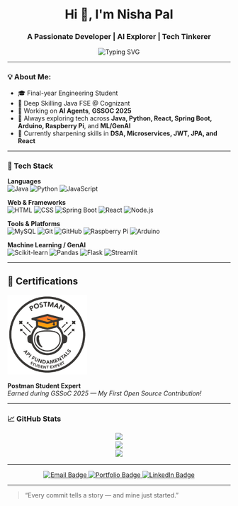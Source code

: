 <h1 align="center">Hi 👋, I'm Nisha Pal</h1>
<h3 align="center">A Passionate Developer | AI Explorer | Tech Tinkerer</h3>

<p align="center">
  <img src="https://readme-typing-svg.herokuapp.com?font=Fira+Code&weight=600&size=22&pause=1000&color=00BFFF&center=true&width=435&lines=Full-Stack+Java+Developer;GenAI+and+ML+Enthusiast;DIY+Electronics+%7C+Raspberry+Pi+%7C+Robotics;Project+Junkie+%7C+Hackathon;Always+learning%2C+always+building!" alt="Typing SVG" />
</p>

---

### 💡 About Me:
- 🎓 Final-year Engineering Student  
- 💼 Deep Skilling Java FSE @ Cognizant  
- 🧠 Working on **AI Agents**, **GSSOC 2025** 
- 🚀 Always exploring tech across **Java, Python, React, Spring Boot, Arduino, Raspberry Pi**, and **ML/GenAI**  
- 🔗 Currently sharpening skills in **DSA, Microservices, JWT, JPA, and React**

---

### 🚀 Tech Stack

**Languages**  
![Java](https://img.shields.io/badge/Java-ED8B00?style=flat&logo=java&logoColor=white)
![Python](https://img.shields.io/badge/Python-3776AB?style=flat&logo=python&logoColor=white)
![JavaScript](https://img.shields.io/badge/JavaScript-F7DF1E?style=flat&logo=javascript&logoColor=black)

**Web & Frameworks**  
![HTML](https://img.shields.io/badge/HTML5-E34F26?style=flat&logo=html5&logoColor=white)
![CSS](https://img.shields.io/badge/CSS3-1572B6?style=flat&logo=css3&logoColor=white)
![Spring Boot](https://img.shields.io/badge/Spring_Boot-6DB33F?style=flat&logo=spring-boot&logoColor=white)
![React](https://img.shields.io/badge/React-20232A?style=flat&logo=react&logoColor=61DAFB)
![Node.js](https://img.shields.io/badge/Node.js-339933?style=flat&logo=node-dot-js&logoColor=white)

**Tools & Platforms**  
![MySQL](https://img.shields.io/badge/MySQL-4479A1?style=flat&logo=mysql&logoColor=white)
![Git](https://img.shields.io/badge/Git-F05032?style=flat&logo=git&logoColor=white)
![GitHub](https://img.shields.io/badge/GitHub-100000?style=flat&logo=github&logoColor=white)
![Raspberry Pi](https://img.shields.io/badge/Raspberry%20Pi-C51A4A?style=flat&logo=raspberry-pi&logoColor=white)
![Arduino](https://img.shields.io/badge/Arduino-00979D?style=flat&logo=arduino&logoColor=white)

**Machine Learning / GenAI**  
![Scikit-learn](https://img.shields.io/badge/scikit--learn-F7931E?style=flat&logo=scikit-learn&logoColor=white)
![Pandas](https://img.shields.io/badge/Pandas-150458?style=flat&logo=pandas&logoColor=white)
![Flask](https://img.shields.io/badge/Flask-000000?style=flat&logo=flask&logoColor=white)
![Streamlit](https://img.shields.io/badge/Streamlit-FF4B4B?style=flat&logo=streamlit&logoColor=white)

---

## 🏅 Certifications

<a href="https://badgr.com/public/assertions" target="_blank">
  <img src="https://github.com/nisha-collab/nisha-collab/blob/main/Postman%20-%20Postman%20API%20Fundamentals%20Student%20Expert%20-%202025-08-04%20(1).png?raw=true" alt="Postman Student Expert Badge" width="180"/>
</a>

**Postman Student Expert**  
_Earned during GSSoC 2025 — My First Open Source Contribution!_


---

### 📈 GitHub Stats

<p align="center">
  <img src="https://github-readme-stats.vercel.app/api?username=nisha-collab&show_icons=true&theme=tokyonight" />
  <br/>
  <img src="https://github-readme-streak-stats.herokuapp.com/?user=nisha-collab&theme=tokyonight" />
  <br/>
  <img src="https://github-readme-stats.vercel.app/api/top-langs/?username=nisha-collab&layout=compact&theme=tokyonight" />
</p>

---


<p align="center">
  <a href="mailto:nishasingh.love2code@gmail.com">
    <img src="https://img.shields.io/badge/Email-D14836?style=for-the-badge&logo=gmail&logoColor=white" alt="Email Badge"/>
  </a>
  <a href="https://nisha-colab.vercel.app/" target="_blank">
    <img src="https://img.shields.io/badge/Portfolio-121212?style=for-the-badge&logo=vercel&logoColor=white" alt="Portfolio Badge"/>
  </a>
  <a href="https://www.linkedin.com/in/nisha-collab/" target="_blank">
    <img src="https://img.shields.io/badge/LinkedIn-0A66C2?style=for-the-badge&logo=linkedin&logoColor=white" alt="LinkedIn Badge"/>
  </a>
</p>

---

> “Every commit tells a story — and mine just started.”
